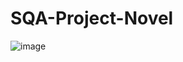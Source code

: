 # SQA-Project-Novel

![image](https://github.com/darmosuke/SQA-Project-Novel/assets/127602921/88a2569e-9032-437c-88ea-cdd38c7eabff)
